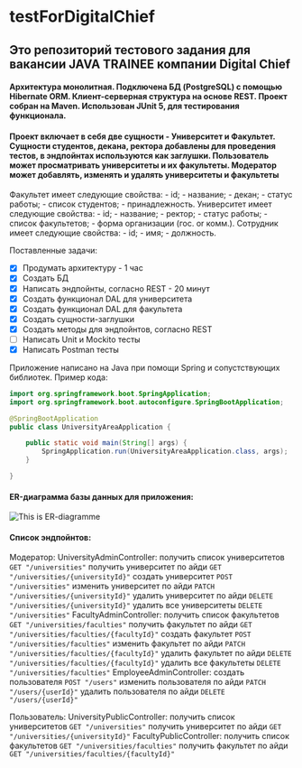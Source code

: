 # testForDigitalChief

## Это репозиторий тестового задания для вакансии JAVA TRAINEE компании Digital Chief
#### Архитектура монолитная. Подключена БД (PostgreSQL) с помощью Hibernate ORM. Клиент-серверная структура на основе REST. Проект собран на Maven. Использован JUnit 5, для тестирования функционала.

#### Проект включает в себя две сущности - Университет и Факультет. Сущности студентов, декана, ректора добавлены для проведения тестов, в эндпойнтах используются как заглушки. Пользователь может просматривать университеты и их факультеты. Модератор может добавлять, изменять и удалять университеты и факультеты
Факультет имеет следующие свойства:
	- id;
	- название;
	- декан;
	- статус работы;
	- список студентов;
	- принадлежность.
Университет имеет следующие свойства:
	- id;
	- название;
	- ректор;
	- статус работы;
	- список факультетов;
	- форма организации (гос. or комм.).
Сотрудник имеет следующие свойства:
	- id;
	- имя;
	- должность.

Поставленные задачи:
- [x] Продумать архитектуру - 1 час 
- [x] Создать БД 
- [x] Написать эндпойнты, согласно REST - 20 минут
- [x] Создать функционал DAL для университета
- [x] Создать функционал DAL для факультета
- [x] Создать сущности-заглушки
- [x] Создать методы для эндпойнтов, согласно REST
- [ ] Написать Unit и Moсkito тесты
- [x] Написать Postman тесты

Приложение написано на Java при помощи Spring и сопустствующих библиотек. Пример кода:

```java
import org.springframework.boot.SpringApplication;
import org.springframework.boot.autoconfigure.SpringBootApplication;

@SpringBootApplication
public class UniversityAreaApplication {

	public static void main(String[] args) {
		SpringApplication.run(UniversityAreaApplication.class, args);
	}

}
```

#### ER-диаграмма базы данных для приложения:

![This is ER-diagramme]()

#### Список эндпойнтов:

Модератор:
UniversityAdminController:
	получить список университетов
	``` GET "/universities" ```
	получить университет по айди
	``` GET "/universities/{universityId}" ```
	создать университет
	``` POST "/universities" ```
	изменить университет по айди
	``` PATCH "/universities/{universityId}" ```
	удалить университет по айди
	``` DELETE "/universities/{universityId}" ```
	удалить все университеты
	``` DELETE "/universities" ```
FacultyAdminController:
	получить список факультетов
	``` GET "/universities/faculties" ```
	получить факультет по айди
	``` GET "/universities/faculties/{facultyId}" ```
	создать факультет
	``` POST "/universities/faculties" ```
	изменить факультет по айди
	``` PATCH "/universities/faculties/{facultyId}" ```
	удалить факультет по айди
	``` DELETE "/universities/faculties/{facultyId}" ```
	удалить все факультеты
	``` DELETE "/universities/faculties" ```
EmployeeAdminController:
	создать пользователя
	``` POST "/users" ```
	изменить пользователя по айди
	``` PATCH "/users/{userId}" ```
	удалить пользователя по айди
	``` DELETE "/users/{userId}" ```

Пользователь:
UniversityPublicController:
	получить список университетов
	``` GET "/universities" ```
	получить университет по айди
	``` GET "/universities/{universityId}" ```
FacultyPublicController:
	получить список факультетов
	``` GET "/universities/faculties" ```
	получить факультет по айди
	``` GET "/universities/faculties/{facultyId}" ```
